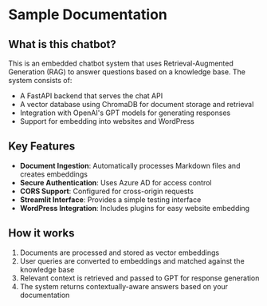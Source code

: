 # Sample Documentation

## What is this chatbot?

This is an embedded chatbot system that uses Retrieval-Augmented Generation (RAG) to answer questions based on a knowledge base. The system consists of:

- A FastAPI backend that serves the chat API
- A vector database using ChromaDB for document storage and retrieval
- Integration with OpenAI's GPT models for generating responses
- Support for embedding into websites and WordPress

## Key Features

- **Document Ingestion**: Automatically processes Markdown files and creates embeddings
- **Secure Authentication**: Uses Azure AD for access control
- **CORS Support**: Configured for cross-origin requests
- **Streamlit Interface**: Provides a simple testing interface
- **WordPress Integration**: Includes plugins for easy website embedding

## How it works

1. Documents are processed and stored as vector embeddings
2. User queries are converted to embeddings and matched against the knowledge base
3. Relevant context is retrieved and passed to GPT for response generation
4. The system returns contextually-aware answers based on your documentation
